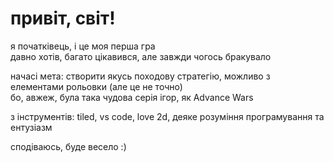 # привіт, світ!

я початківець, і це моя перша гра <br />
давно хотів, багато цікавився, але завжди чогось бракувало

начасі мета: створити якусь походову стратегію, можливо з елементами рольовки (але це не точно) <br />
бо, авжеж, була така чудова серія ігор, як Advance Wars

з інструментів: tiled, vs code, love 2d, деяке розуміння програмування та ентузіазм

сподіваюсь, буде весело :)